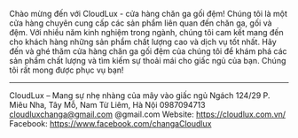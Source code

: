 Chào mừng đến với CloudLux - cửa hàng chăn ga gối đệm! Chúng tôi là một cửa hàng chuyên cung cấp các sản phẩm liên quan đến chăn ga, gối và đệm. Với nhiều năm kinh nghiệm trong ngành, chúng tôi cam kết mang đến cho khách hàng những sản phẩm chất lượng cao và dịch vụ tốt nhất.
Hãy đến và ghé thăm cửa hàng chăn ga gối đệm của chúng tôi để khám phá các sản phẩm chất lượng và tìm kiếm sự thoải mái cho giấc ngủ của bạn. Chúng tôi rất mong được phục vụ bạn!
_______________________________________________
CloudLux – Mang sự nhẹ nhàng của mây vào giấc ngủ
   Ngách 124/29 P. Miêu Nha, Tây Mỗ, Nam Từ Liêm, Hà Nội
  0987094713
  cloudluxchanga@gmail.com @gmail.com
  Website: https://cloudlux.com.vn/
  Facebook: https://www.facebook.com/changaCloudlux
